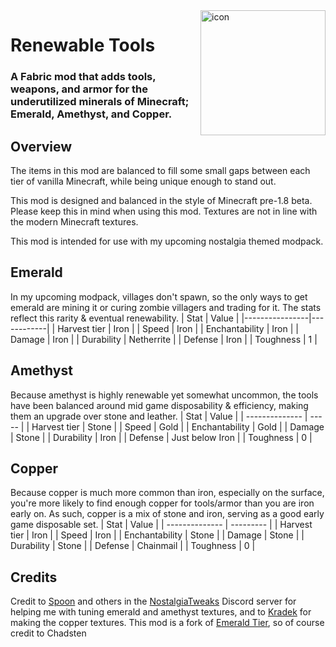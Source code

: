 <img width="200" src="https://raw.githubusercontent.com/ruvaldak/renewable-tools/1.19.4/src/main/resources/assets/renewabletools/icon.png" alt="icon" align="right">
<div align="left">
<h1>Renewable Tools</h1>

<h3>A Fabric mod that adds tools, weapons, and armor for the underutilized minerals of Minecraft; Emerald, Amethyst, and Copper.</h3>
</div>

## Overview
The items in this mod are balanced to fill some small gaps between each tier of vanilla Minecraft, while being unique enough to stand out.

This mod is designed and balanced in the style of Minecraft pre-1.8 beta. Please keep this in mind when using this mod. Textures are not in line with the modern Minecraft textures. 

This mod is intended for use with my upcoming nostalgia themed modpack.


## Emerald

In my upcoming modpack, villages don't spawn, so the only ways to get emerald are mining it or curing zombie villagers and trading for it. The stats reflect this rarity & eventual renewability.
| Stat           | Value      |
|----------------|------------|
| Harvest tier   | Iron       |
| Speed          | Iron       |
| Enchantability | Iron       |
| Damage         | Iron       |
| Durability     | Netherrite |
| Defense        | Iron       |
| Toughness      | 1          |


## Amethyst

Because amethyst is highly renewable yet somewhat uncommon, the tools have been balanced around mid game disposability & efficiency, making them an upgrade over stone and leather. 
| Stat           | Value |
| -------------- | ----- |
| Harvest tier   | Stone |
| Speed          | Gold  |
| Enchantability | Gold  |
| Damage         | Stone |
| Durability     | Iron  |
| Defense        | Just below Iron  |
| Toughness      | 0     |


## Copper

Because copper is much more common than iron, especially on the surface, you're more likely to find enough copper for tools/armor than you are iron early on. As such, copper is a mix of stone and iron, serving as a good early game disposable set.
| Stat           | Value     |
| -------------- | --------- |
| Harvest tier   | Iron      |
| Speed          | Iron      |
| Enchantability | Stone     |
| Damage         | Stone     |
| Durability     | Stone     |
| Defense        | Chainmail |
| Toughness      | 0         |


## Credits

Credit to [Spoon](https://www.planetminecraft.com/member/spoonio/) and others in the [NostalgiaTweaks](https://github.com/Adrenix/Nostalgic-Tweaks) Discord server for helping me with tuning emerald and amethyst textures, and to [Kradek](https://github.com/Kradek200) for making the copper textures.
This mod is a fork of [Emerald Tier](https://github.com/chadsten/mc-emerald-tier), so of course credit to Chadsten